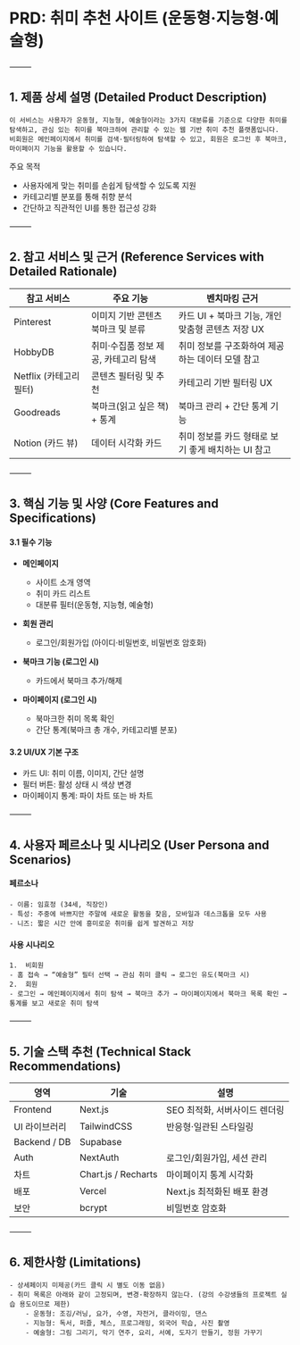 # PRD: 취미 추천 사이트 (운동형·지능형·예술형)

⸻

## 1. 제품 상세 설명 (Detailed Product Description)

	이 서비스는 사용자가 운동형, 지능형, 예술형이라는 3가지 대분류를 기준으로 다양한 취미를 탐색하고, 관심 있는 취미를 북마크하여 관리할 수 있는 웹 기반 취미 추천 플랫폼입니다.
	비회원은 메인페이지에서 취미를 검색·필터링하여 탐색할 수 있고, 회원은 로그인 후 북마크, 마이페이지 기능을 활용할 수 있습니다.

주요 목적
- 사용자에게 맞는 취미를 손쉽게 탐색할 수 있도록 지원
- 카테고리별 분포를 통해 취향 분석
- 간단하고 직관적인 UI를 통한 접근성 강화

⸻

## 2. 참고 서비스 및 근거 (Reference Services with Detailed Rationale)

| 참고 서비스              | 주요 기능                     | 벤치마킹 근거                                  |
|--------------------------|-------------------------------|-----------------------------------------------|
| Pinterest                | 이미지 기반 콘텐츠 북마크 및 분류 | 카드 UI + 북마크 기능, 개인 맞춤형 콘텐츠 저장 UX |
| HobbyDB                  | 취미·수집품 정보 제공, 카테고리 탐색 | 취미 정보를 구조화하여 제공하는 데이터 모델 참고 |
| Netflix (카테고리 필터)  | 콘텐츠 필터링 및 추천           | 카테고리 기반 필터링 UX                        |
| Goodreads                | 북마크(읽고 싶은 책) + 통계     | 북마크 관리 + 간단 통계 기능                   |
| Notion (카드 뷰)         | 데이터 시각화 카드              | 취미 정보를 카드 형태로 보기 좋게 배치하는 UI 참고 |


⸻

## 3. 핵심 기능 및 사양 (Core Features and Specifications)

#### 3.1 필수 기능
- **메인페이지**
  - 사이트 소개 영역
  - 취미 카드 리스트
  - 대분류 필터(운동형, 지능형, 예술형)

- **회원 관리**
  - 로그인/회원가입 (아이디·비밀번호, 비밀번호 암호화)

- **북마크 기능 (로그인 시)**
  - 카드에서 북마크 추가/해제

- **마이페이지 (로그인 시)**
  - 북마크한 취미 목록 확인
  - 간단 통계(북마크 총 개수, 카테고리별 분포)

#### 3.2 UI/UX 기본 구조
- 카드 UI: 취미 이름, 이미지, 간단 설명
- 필터 버튼: 활성 상태 시 색상 변경
- 마이페이지 통계: 파이 차트 또는 바 차트

⸻

## 4. 사용자 페르소나 및 시나리오 (User Persona and Scenarios)

#### 페르소나
	- 이름: 임효정 (34세, 직장인)
	- 특성: 주중에 바쁘지만 주말에 새로운 활동을 찾음, 모바일과 데스크톱을 모두 사용
	- 니즈: 짧은 시간 안에 흥미로운 취미를 쉽게 발견하고 저장

#### 사용 시나리오
	1.	비회원
	- 홈 접속 → “예술형” 필터 선택 → 관심 취미 클릭 → 로그인 유도(북마크 시)
	2.	회원
	- 로그인 → 메인페이지에서 취미 탐색 → 북마크 추가 → 마이페이지에서 북마크 목록 확인 → 통계를 보고 새로운 취미 탐색

⸻

## 5. 기술 스택 추천 (Technical Stack Recommendations)

| 영역        | 기술              | 설명                           |
|-------------|-------------------|--------------------------------|
| Frontend    | Next.js           | SEO 최적화, 서버사이드 렌더링   |
| UI 라이브러리 | TailwindCSS      | 반응형·일관된 스타일링          |
| Backend / DB| Supabase          |                                |
| Auth        | NextAuth          | 로그인/회원가입, 세션 관리      |
| 차트        | Chart.js / Recharts | 마이페이지 통계 시각화        |
| 배포        | Vercel            | Next.js 최적화된 배포 환경      |
| 보안        | bcrypt            | 비밀번호 암호화                 |


⸻

## 6. 제한사항 (Limitations)
	- 상세페이지 미제공(카드 클릭 시 별도 이동 없음)
    - 취미 목록은 아래와 같이 고정되며, 변경·확장하지 않는다. (강의 수강생들의 프로젝트 실습 용도이므로 제한)
        - 운동형: 조깅/러닝, 요가, 수영, 자전거, 클라이밍, 댄스
        - 지능형: 독서, 퍼즐, 체스, 프로그래밍, 외국어 학습, 사진 촬영
        - 예술형: 그림 그리기, 악기 연주, 요리, 서예, 도자기 만들기, 정원 가꾸기
